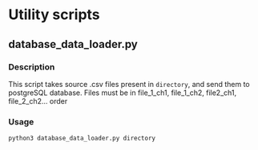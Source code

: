 # Utility scripts

## database_data_loader.py
### Description
This script takes source .csv files present in `directory`, and send them to postgreSQL database. Files must be in file_1_ch1, file_1_ch2, file2_ch1, file_2_ch2... order

### Usage
`python3 database_data_loader.py directory`
